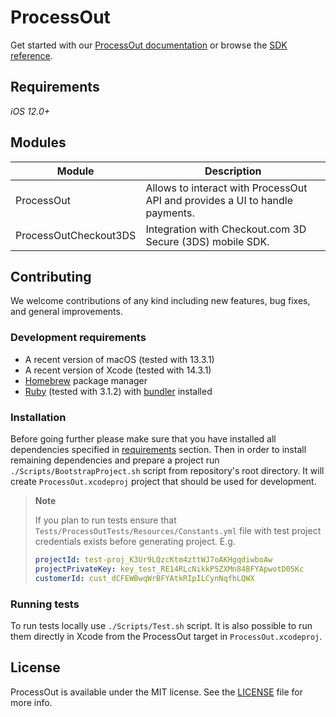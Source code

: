# ProcessOut

Get started with our [ProcessOut documentation](https://docs.processout.com/) or browse the [SDK reference](https://processout.github.io/processout-ios/documentation/processout).

## Requirements

*iOS 12.0+*

## Modules

| Module                | Description                                                                  |
| --------------------- | ---------------------------------------------------------------------------- |
| ProcessOut            | Allows to interact with ProcessOut API and provides a UI to handle payments. |
| ProcessOutCheckout3DS | Integration with Checkout.com 3D Secure (3DS) mobile SDK.                    |

## Contributing

We welcome contributions of any kind including new features, bug fixes, and general improvements.

### Development requirements

- A recent version of macOS (tested with 13.3.1)
- A recent version of Xcode (tested with 14.3.1)
- [Homebrew](https://brew.sh/) package manager
- [Ruby](https://www.ruby-lang.org) (tested with 3.1.2) with [bundler](https://bundler.io) installed

### Installation

Before going further please make sure that you have installed all dependencies specified in [requirements](#development-requirements) section. Then in order to install remaining dependencies and prepare a project run `./Scripts/BootstrapProject.sh` script from repository's root directory. It will create `ProcessOut.xcodeproj` project that should be used for development.

> **Note**
> 
> If you plan to run tests ensure that `Tests/ProcessOutTests/Resources/Constants.yml` file with test project credentials exists before generating project. E.g.
>
> ```yml
> projectId: test-proj_K3Ur9LQzcKtm4zttWJ7oAKHgqdiwboAw
> projectPrivateKey: key_test_RE14RLcNikkP5ZXMn84BFYApwotD05Kc
> customerId: cust_dCFEWBwqWrBFYAtkRIpILCynNqfhLQWX
> ```

### Running tests

To run tests locally use `./Scripts/Test.sh` script. It is also possible to run them directly in Xcode from the ProcessOut target in `ProcessOut.xcodeproj`.

## License

ProcessOut is available under the MIT license. See the [LICENSE](LICENSE) file for more info.

